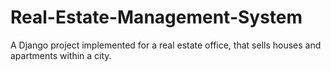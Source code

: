 # Real-Estate-Management-System

A Django project implemented for a real estate office, that sells houses and apartments within a city.
